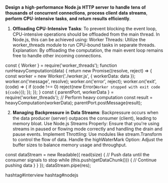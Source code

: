 𝐃𝐞𝐬𝐢𝐠𝐧 𝐚 𝐡𝐢𝐠𝐡-𝐩𝐞𝐫𝐟𝐨𝐫𝐦𝐚𝐧𝐜𝐞 𝐍𝐨𝐝𝐞.𝐣𝐬 𝐇𝐓𝐓𝐏 𝐬𝐞𝐫𝐯𝐞𝐫 𝐭𝐨 𝐡𝐚𝐧𝐝𝐥𝐞 𝐭𝐞𝐧𝐬 𝐨𝐟 𝐭𝐡𝐨𝐮𝐬𝐚𝐧𝐝𝐬 𝐨𝐟 𝐜𝐨𝐧𝐜𝐮𝐫𝐫𝐞𝐧𝐭 𝐜𝐨𝐧𝐧𝐞𝐜𝐭𝐢𝐨𝐧𝐬, 𝐩𝐫𝐨𝐜𝐞𝐬𝐬 𝐜𝐥𝐢𝐞𝐧𝐭 𝐝𝐚𝐭𝐚 𝐬𝐭𝐫𝐞𝐚𝐦𝐬, 𝐩𝐞𝐫𝐟𝐨𝐫𝐦 𝐂𝐏𝐔-𝐢𝐧𝐭𝐞𝐧𝐬𝐢𝐯𝐞 𝐭𝐚𝐬𝐤𝐬, 𝐚𝐧𝐝 𝐫𝐞𝐭𝐮𝐫𝐧 𝐫𝐞𝐬𝐮𝐥𝐭𝐬 𝐞𝐟𝐟𝐢𝐜𝐢𝐞𝐧𝐭𝐥𝐲.

1. 𝐎𝐟𝐟𝐥𝐨𝐚𝐝𝐢𝐧𝐠 𝐂𝐏𝐔-𝐈𝐧𝐭𝐞𝐧𝐬𝐢𝐯𝐞 𝐓𝐚𝐬𝐤𝐬:
   To prevent blocking the event loop, CPU-intensive operations should be offloaded from the main thread. In Node.js, this can be achieved using:
   Worker Threads: Utilize the worker_threads module to run CPU-bound tasks in separate threads.
   Explanation: By offloading the computation, the main event loop remains free to handle other incoming connections.

const { Worker } = require('worker_threads');
function runHeavyComputation(data) {
return new Promise((resolve, reject) => {
const worker = new Worker('./worker.js', { workerData: data });
worker.on('message', resolve);
worker.on('error', reject);
worker.on('exit', (code) => {
if (code !== 0) reject(new Error(`Worker stopped with exit code ${code}`));
});
});
}
const { parentPort, workerData } = require('worker_threads');
// Perform heavy computation
const result = heavyComputation(workerData);
parentPort.postMessage(result);

2. 𝐌𝐚𝐧𝐚𝐠𝐢𝐧𝐠 𝐁𝐚𝐜𝐤𝐩𝐫𝐞𝐬𝐬𝐮𝐫𝐞 𝐢𝐧 𝐃𝐚𝐭𝐚 𝐒𝐭𝐫𝐞𝐚𝐦𝐬:
   Backpressure occurs when the data producer (server) outpaces the consumer (client), leading to memory bloat.
   Use Node.js Streams Properly: Ensure that you're using streams in paused or flowing mode correctly and handling the drain and pause events.
   Implement Throttling: Use modules like stream.Transform to control the flow of data.
   Handle the highWaterMark Option: Adjust the buffer sizes to balance memory usage and throughput.

const dataStream = new Readable({
read(size) {
// Push data until the consumer signals to stop
while (this.push(getDataChunk())) {
// Continue pushing data
}
}
});
dataStream.pipe(res);

hashtag#interview hashtag#nodejs
